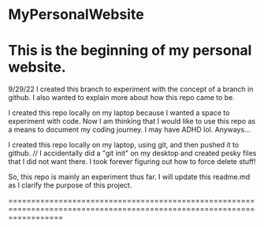 # MyPersonalWebsite
This is the beginning of my personal website.
========================================================================================================================

9/29/22
I created this branch to experiment with the concept of a branch in github. I also wanted to explain more about how this repo came to be. 

I created this repo locally on my laptop because I wanted a space to experiment with code. Now I am thinking that I would like to use this repo as a means to document my coding journey. I may have ADHD lol. Anyways...

I created this repo locally on my laptop, using git, and then pushed it to github. 
// I accidentally did a "git init" on my desktop and created pesky files that I did not want there. I took forever figuring out how to force delete stuff!

So, this repo is mainly an experiment thus far. I will update this readme.md as I clarify the purpose of this project. 

========================================================================================================================
